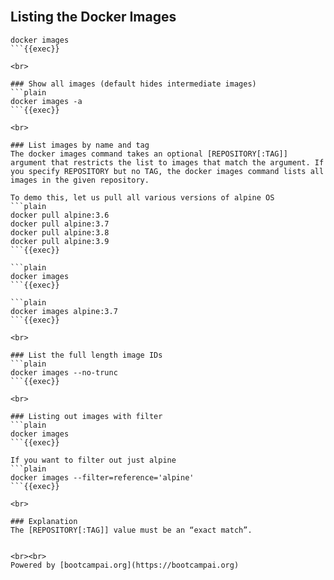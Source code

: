 <br>

## Listing the Docker Images

```plain
docker images
```{{exec}}

<br>

### Show all images (default hides intermediate images)
```plain
docker images -a
```{{exec}}

<br>

### List images by name and tag
The docker images command takes an optional [REPOSITORY[:TAG]] argument that restricts the list to images that match the argument. If you specify REPOSITORY but no TAG, the docker images command lists all images in the given repository.

To demo this, let us pull all various versions of alpine OS
```plain
docker pull alpine:3.6
docker pull alpine:3.7
docker pull alpine:3.8
docker pull alpine:3.9
```{{exec}}

```plain
docker images
```{{exec}}

```plain
docker images alpine:3.7
```{{exec}}

<br>

### List the full length image IDs
```plain
docker images --no-trunc
```{{exec}}

<br>

### Listing out images with filter
```plain
docker images
```{{exec}}

If you want to filter out just alpine
```plain
docker images --filter=reference='alpine'
```{{exec}}

<br>

### Explanation
The [REPOSITORY[:TAG]] value must be an “exact match”.


<br><br>
Powered by [bootcampai.org](https://bootcampai.org)

